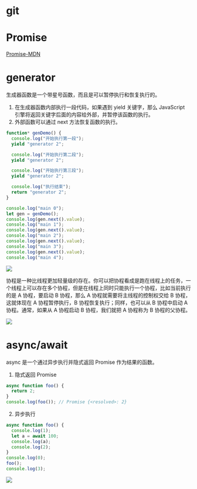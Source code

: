 # git

# Promise

[Promise-MDN](https://developer.mozilla.org/zh-CN/docs/Web/JavaScript/Reference/Global_Objects/Promise)

# generator

生成器函数是一个带星号函数，而且是可以暂停执行和恢复执行的。

1. 在生成器函数内部执行一段代码，如果遇到 yield 关键字，那么 JavaScript 引擎将返回关键字后面的内容给外部，并暂停该函数的执行。
2. 外部函数可以通过 next 方法恢复函数的执行。

```javascript
function* genDemo() {
  console.log("开始执行第一段");
  yield "generator 2";

  console.log("开始执行第二段");
  yield "generator 2";

  console.log("开始执行第三段");
  yield "generator 2";

  console.log("执行结束");
  return "generator 2";
}

console.log("main 0");
let gen = genDemo();
console.log(gen.next().value);
console.log("main 1");
console.log(gen.next().value);
console.log("main 2");
console.log(gen.next().value);
console.log("main 3");
console.log(gen.next().value);
console.log("main 4");
```

![](https://static001.geekbang.org/resource/image/5e/37/5ef98bd693bcd5645e83418b0856e437.png)

协程是一种比线程更加轻量级的存在。你可以把协程看成是跑在线程上的任务，一个线程上可以存在多个协程，但是在线程上同时只能执行一个协程，比如当前执行的是 A 协程，要启动 B 协程，那么 A 协程就需要将主线程的控制权交给 B 协程，这就体现在 A 协程暂停执行，B 协程恢复执行；同样，也可以从 B 协程中启动 A 协程。通常，如果从 A 协程启动 B 协程，我们就把 A 协程称为 B 协程的父协程。

![](https://static001.geekbang.org/resource/image/92/40/925f4a9a1c85374352ee93c5e3c41440.png)

# async/await

async 是一个通过异步执行并隐式返回 Promise 作为结果的函数。

1. 隐式返回 Promise

```javascript
async function foo() {
  return 2;
}
console.log(foo()); // Promise {<resolved>: 2}
```

2. 异步执行

```javascript
async function foo() {
  console.log(1);
  let a = await 100;
  console.log(a);
  console.log(2);
}
console.log(0);
foo();
console.log(3);
```

![](https://static001.geekbang.org/resource/image/8d/94/8dcd8cfa77d43d1fb928d8b001229b94.png)
